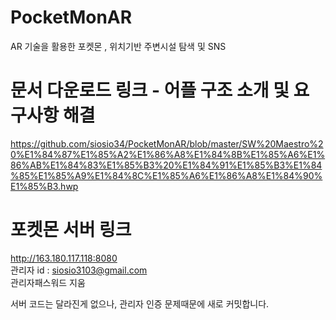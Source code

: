 # PocketMonAR
AR 기술을 활용한 포켓몬 , 위치기반 주변시설 탐색 및 SNS

# 문서 다운로드 링크 - 어플 구조 소개 및 요구사항 해결
https://github.com/siosio34/PocketMonAR/blob/master/SW%20Maestro%20%E1%84%87%E1%85%A2%E1%86%A8%E1%84%8B%E1%85%A6%E1%86%AB%E1%84%83%E1%85%B3%20%E1%84%91%E1%85%B3%E1%84%85%E1%85%A9%E1%84%8C%E1%85%A6%E1%86%A8%E1%84%90%E1%85%B3.hwp

# 포켓몬 서버 링크
http://163.180.117.118:8080 <br/>
관리자 id : siosio3103@gmail.com <br/>
관리자패스워드 지움

서버 코드는 달라진게 없으나, 관리자 인증 문제때문에 새로 커밋합니다.
